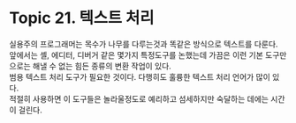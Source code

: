# Topic 21. 텍스트 처리
실용주의 프로그래머는 목수가 나무를 다루는것과 똑같은 방식으로 텍스트를 다룬다.  
앞에서는 셸, 에디터, 디버거 같은 몇가지 특정도구를 논했는데 가끔은 이런 기본 도구만으로는 해낼 수 없는 힘든 종류의 변환 작업이 있다.  
범용 텍스트 처리 도구가 필요한 것이다. 다행히도 훌륭한 텍스트 처리 언어가 많이 있다.  
적절히 사용하면 이 도구들은 놀라울정도로 예리하고 섬세하지만 숙달하는 데에는 시간이 걸린다.  
